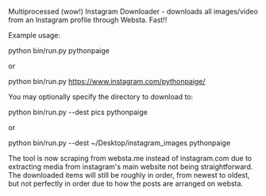 Multiprocessed (wow!) Instagram Downloader - downloads all images/video from an
Instagram profile through Websta. Fast!!


Example usage:


python bin/run.py pythonpaige

or

python bin/run.py https://www.instagram.com/pythonpaige/



You may optionally specify the directory to download to:


python bin/run.py --dest pics pythonpaige

or

python bin/run.py --dest ~/Desktop/instagram_images pythonpaige


The tool is now scraping from websta.me instead of instagram.com due to
extracting media from instagram's main website not being straightforward.
The downloaded items will still be roughly in order, from newest to oldest,
but not perfectly in order due to how the posts are arranged on websta.